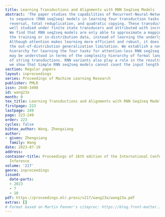 ```yaml
---
title: Learning Transductions and Alignments with RNN Seq2seq Models
abstract: 'The paper studies the capabilities of Recurrent-Neural-Network sequence
  to sequence (RNN seq2seq) models in learning four transduction tasks: identity,
  reversal, total reduplication, and quadratic copying. These transductions are traditionally
  well studied under finite state transducers and attributed with increasing complexity.
  We find that RNN seq2seq models are only able to approximate a mapping that fits
  the training or in-distribution data, instead of learning the underlying functions.
  Although attention makes learning more efficient and robust, it does not overcome
  the out-of-distribution generalization limitation. We establish a novel complexity
  hierarchy for learning the four tasks for attention-less RNN seq2seq models, which
  may be understood in terms of the complexity hierarchy of formal languages, instead
  of string transductions. RNN variants also play a role in the results. In particular,
  we show that Simple RNN seq2seq models cannot count the input length.  \\'
section: Regular papers
layout: inproceedings
series: Proceedings of Machine Learning Research
publisher: PMLR
issn: 2640-3498
id: wang23a
month: 0
tex_title: Learning Transductions and Alignments with RNN Seq2seq Models
firstpage: 223
lastpage: 249
page: 223-249
order: 223
cycles: false
bibtex_author: Wang, Zhengxiang
author:
- given: Zhengxiang
  family: Wang
date: 2023-07-10
address:
container-title: Proceedings of 16th edition of the International Conference on Grammatical
  Inference
volume: '217'
genre: inproceedings
issued:
  date-parts:
  - 2023
  - 7
  - 10
pdf: https://proceedings.mlr.press/v217/wang23a/wang23a.pdf
extras: []
# Format based on Martin Fenner's citeproc: https://blog.front-matter.io/posts/citeproc-yaml-for-bibliographies/
---
```

